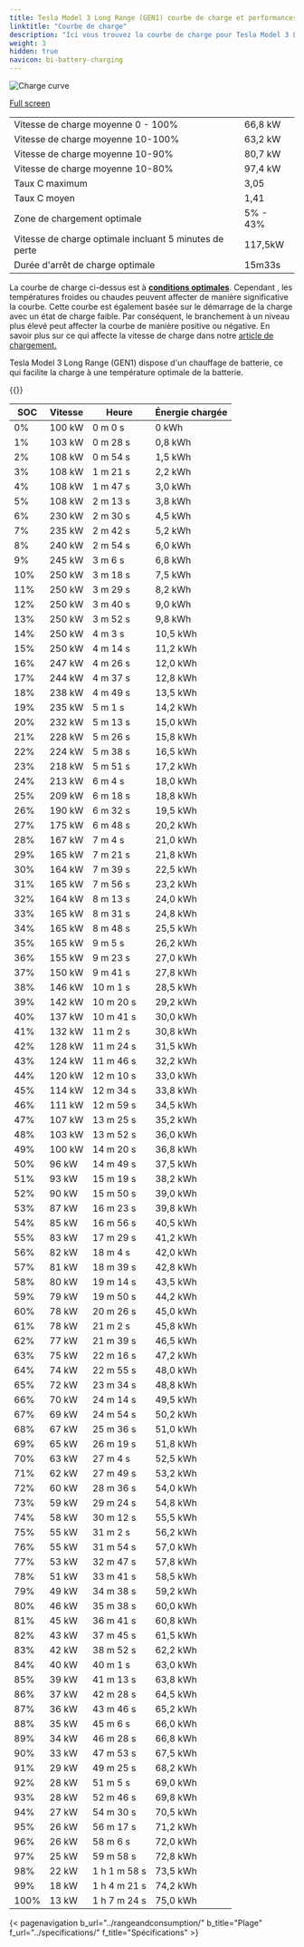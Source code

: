```yaml
---
title: Tesla Model 3 Long Range (GEN1) courbe de charge et performances
linktitle: "Courbe de charge"
description: "Ici vous trouvez la courbe de charge pour Tesla Model 3 Long Range (GEN1)."
weight: 3
hidden: true
navicon: bi-battery-charging
---
```

<!-- markdownlint-disable MD033 -->
<img src="/images/models/tesla/model_3/model_3_long_range_gen1/chargingcurve.svg" alt="Charge curve" class="img-fluid">

[Full screen](/images/models/tesla/model_3/model_3_long_range_gen1/chargingcurve.svg)


<table class="table table-striped border">
<tbody>
<tr>
<td>Vitesse de charge moyenne 0 - 100%</td><td>66,8 kW</td>
</tr>
<tr>
<td>Vitesse de charge moyenne 10-100%</td><td>63,2 kW</td>
</tr>
<tr>
<td>Vitesse de charge moyenne 10-90%</td><td>80,7 kW</td>
</tr>
<tr>
<td>Vitesse de charge moyenne 10-80%</td><td>97,4 kW</td>
</tr>
<tr>
<td>Taux C maximum</td><td>3,05</td>
</tr>
<tr>
<td>Taux C moyen</td><td>1,41</td>
</tr>
<tr>
<td>Zone de chargement optimale</td><td>5% - 43%</td>
</tr>
<tr>
<td>Vitesse de charge optimale incluant 5 minutes de perte</td><td>117,5kW</td>
</tr>
<tr>
<td>Durée d'arrêt de charge optimale</td><td>15m33s</td>
</tr>
</tbody>
</table>


La courbe de charge ci-dessus est à **[conditions optimales](../../../../../technology/battery/charging/#temperature)**. Cependant , les températures froides ou chaudes peuvent affecter de manière significative la courbe. Cette courbe est également basée sur le démarrage de la charge avec un état de charge faible. Par conséquent, le branchement à un niveau plus élevé peut affecter la courbe de manière positive ou négative. En savoir plus sur ce qui affecte la vitesse de charge dans notre [article de chargement.](../../../../../technology/battery/charging/)


Tesla Model 3 Long Range (GEN1) dispose d'un chauffage de batterie, ce qui facilite la charge à une température optimale de la batterie.


{{<evkxdisplayaddarticle />}}
<table class="table table-striped border">
<thead>
<tr><th>SOC</th><th>Vitesse</th><th>Heure</th><th>Énergie chargée</th></tr>
</thead>
<tbody>
<tr>
<td>0%</td><td>100 kW</td><td> 0 m 0 s </td><td>0 kWh </td>
</tr>
<tr>
<td>1%</td><td>103 kW</td><td> 0 m 28 s </td><td>0,8 kWh </td>
</tr>
<tr>
<td>2%</td><td>108 kW</td><td> 0 m 54 s </td><td>1,5 kWh </td>
</tr>
<tr>
<td>3%</td><td>108 kW</td><td> 1 m 21 s </td><td>2,2 kWh </td>
</tr>
<tr>
<td>4%</td><td>108 kW</td><td> 1 m 47 s </td><td>3,0 kWh </td>
</tr>
<tr>
<td>5%</td><td>108 kW</td><td> 2 m 13 s </td><td>3,8 kWh </td>
</tr>
<tr>
<td>6%</td><td>230 kW</td><td> 2 m 30 s </td><td>4,5 kWh </td>
</tr>
<tr>
<td>7%</td><td>235 kW</td><td> 2 m 42 s </td><td>5,2 kWh </td>
</tr>
<tr>
<td>8%</td><td>240 kW</td><td> 2 m 54 s </td><td>6,0 kWh </td>
</tr>
<tr>
<td>9%</td><td>245 kW</td><td> 3 m 6 s </td><td>6,8 kWh </td>
</tr>
<tr>
<td>10%</td><td>250 kW</td><td> 3 m 18 s </td><td>7,5 kWh </td>
</tr>
<tr>
<td>11%</td><td>250 kW</td><td> 3 m 29 s </td><td>8,2 kWh </td>
</tr>
<tr>
<td>12%</td><td>250 kW</td><td> 3 m 40 s </td><td>9,0 kWh </td>
</tr>
<tr>
<td>13%</td><td>250 kW</td><td> 3 m 52 s </td><td>9,8 kWh </td>
</tr>
<tr>
<td>14%</td><td>250 kW</td><td> 4 m 3 s </td><td>10,5 kWh </td>
</tr>
<tr>
<td>15%</td><td>250 kW</td><td> 4 m 14 s </td><td>11,2 kWh </td>
</tr>
<tr>
<td>16%</td><td>247 kW</td><td> 4 m 26 s </td><td>12,0 kWh </td>
</tr>
<tr>
<td>17%</td><td>244 kW</td><td> 4 m 37 s </td><td>12,8 kWh </td>
</tr>
<tr>
<td>18%</td><td>238 kW</td><td> 4 m 49 s </td><td>13,5 kWh </td>
</tr>
<tr>
<td>19%</td><td>235 kW</td><td> 5 m 1 s </td><td>14,2 kWh </td>
</tr>
<tr>
<td>20%</td><td>232 kW</td><td> 5 m 13 s </td><td>15,0 kWh </td>
</tr>
<tr>
<td>21%</td><td>228 kW</td><td> 5 m 26 s </td><td>15,8 kWh </td>
</tr>
<tr>
<td>22%</td><td>224 kW</td><td> 5 m 38 s </td><td>16,5 kWh </td>
</tr>
<tr>
<td>23%</td><td>218 kW</td><td> 5 m 51 s </td><td>17,2 kWh </td>
</tr>
<tr>
<td>24%</td><td>213 kW</td><td> 6 m 4 s </td><td>18,0 kWh </td>
</tr>
<tr>
<td>25%</td><td>209 kW</td><td> 6 m 18 s </td><td>18,8 kWh </td>
</tr>
<tr>
<td>26%</td><td>190 kW</td><td> 6 m 32 s </td><td>19,5 kWh </td>
</tr>
<tr>
<td>27%</td><td>175 kW</td><td> 6 m 48 s </td><td>20,2 kWh </td>
</tr>
<tr>
<td>28%</td><td>167 kW</td><td> 7 m 4 s </td><td>21,0 kWh </td>
</tr>
<tr>
<td>29%</td><td>165 kW</td><td> 7 m 21 s </td><td>21,8 kWh </td>
</tr>
<tr>
<td>30%</td><td>164 kW</td><td> 7 m 39 s </td><td>22,5 kWh </td>
</tr>
<tr>
<td>31%</td><td>165 kW</td><td> 7 m 56 s </td><td>23,2 kWh </td>
</tr>
<tr>
<td>32%</td><td>164 kW</td><td> 8 m 13 s </td><td>24,0 kWh </td>
</tr>
<tr>
<td>33%</td><td>165 kW</td><td> 8 m 31 s </td><td>24,8 kWh </td>
</tr>
<tr>
<td>34%</td><td>165 kW</td><td> 8 m 48 s </td><td>25,5 kWh </td>
</tr>
<tr>
<td>35%</td><td>165 kW</td><td> 9 m 5 s </td><td>26,2 kWh </td>
</tr>
<tr>
<td>36%</td><td>155 kW</td><td> 9 m 23 s </td><td>27,0 kWh </td>
</tr>
<tr>
<td>37%</td><td>150 kW</td><td> 9 m 41 s </td><td>27,8 kWh </td>
</tr>
<tr>
<td>38%</td><td>146 kW</td><td> 10 m 1 s </td><td>28,5 kWh </td>
</tr>
<tr>
<td>39%</td><td>142 kW</td><td> 10 m 20 s </td><td>29,2 kWh </td>
</tr>
<tr>
<td>40%</td><td>137 kW</td><td> 10 m 41 s </td><td>30,0 kWh </td>
</tr>
<tr>
<td>41%</td><td>132 kW</td><td> 11 m 2 s </td><td>30,8 kWh </td>
</tr>
<tr>
<td>42%</td><td>128 kW</td><td> 11 m 24 s </td><td>31,5 kWh </td>
</tr>
<tr>
<td>43%</td><td>124 kW</td><td> 11 m 46 s </td><td>32,2 kWh </td>
</tr>
<tr>
<td>44%</td><td>120 kW</td><td> 12 m 10 s </td><td>33,0 kWh </td>
</tr>
<tr>
<td>45%</td><td>114 kW</td><td> 12 m 34 s </td><td>33,8 kWh </td>
</tr>
<tr>
<td>46%</td><td>111 kW</td><td> 12 m 59 s </td><td>34,5 kWh </td>
</tr>
<tr>
<td>47%</td><td>107 kW</td><td> 13 m 25 s </td><td>35,2 kWh </td>
</tr>
<tr>
<td>48%</td><td>103 kW</td><td> 13 m 52 s </td><td>36,0 kWh </td>
</tr>
<tr>
<td>49%</td><td>100 kW</td><td> 14 m 20 s </td><td>36,8 kWh </td>
</tr>
<tr>
<td>50%</td><td>96 kW</td><td> 14 m 49 s </td><td>37,5 kWh </td>
</tr>
<tr>
<td>51%</td><td>93 kW</td><td> 15 m 19 s </td><td>38,2 kWh </td>
</tr>
<tr>
<td>52%</td><td>90 kW</td><td> 15 m 50 s </td><td>39,0 kWh </td>
</tr>
<tr>
<td>53%</td><td>87 kW</td><td> 16 m 23 s </td><td>39,8 kWh </td>
</tr>
<tr>
<td>54%</td><td>85 kW</td><td> 16 m 56 s </td><td>40,5 kWh </td>
</tr>
<tr>
<td>55%</td><td>83 kW</td><td> 17 m 29 s </td><td>41,2 kWh </td>
</tr>
<tr>
<td>56%</td><td>82 kW</td><td> 18 m 4 s </td><td>42,0 kWh </td>
</tr>
<tr>
<td>57%</td><td>81 kW</td><td> 18 m 39 s </td><td>42,8 kWh </td>
</tr>
<tr>
<td>58%</td><td>80 kW</td><td> 19 m 14 s </td><td>43,5 kWh </td>
</tr>
<tr>
<td>59%</td><td>79 kW</td><td> 19 m 50 s </td><td>44,2 kWh </td>
</tr>
<tr>
<td>60%</td><td>78 kW</td><td> 20 m 26 s </td><td>45,0 kWh </td>
</tr>
<tr>
<td>61%</td><td>78 kW</td><td> 21 m 2 s </td><td>45,8 kWh </td>
</tr>
<tr>
<td>62%</td><td>77 kW</td><td> 21 m 39 s </td><td>46,5 kWh </td>
</tr>
<tr>
<td>63%</td><td>75 kW</td><td> 22 m 16 s </td><td>47,2 kWh </td>
</tr>
<tr>
<td>64%</td><td>74 kW</td><td> 22 m 55 s </td><td>48,0 kWh </td>
</tr>
<tr>
<td>65%</td><td>72 kW</td><td> 23 m 34 s </td><td>48,8 kWh </td>
</tr>
<tr>
<td>66%</td><td>70 kW</td><td> 24 m 14 s </td><td>49,5 kWh </td>
</tr>
<tr>
<td>67%</td><td>69 kW</td><td> 24 m 54 s </td><td>50,2 kWh </td>
</tr>
<tr>
<td>68%</td><td>67 kW</td><td> 25 m 36 s </td><td>51,0 kWh </td>
</tr>
<tr>
<td>69%</td><td>65 kW</td><td> 26 m 19 s </td><td>51,8 kWh </td>
</tr>
<tr>
<td>70%</td><td>63 kW</td><td> 27 m 4 s </td><td>52,5 kWh </td>
</tr>
<tr>
<td>71%</td><td>62 kW</td><td> 27 m 49 s </td><td>53,2 kWh </td>
</tr>
<tr>
<td>72%</td><td>60 kW</td><td> 28 m 36 s </td><td>54,0 kWh </td>
</tr>
<tr>
<td>73%</td><td>59 kW</td><td> 29 m 24 s </td><td>54,8 kWh </td>
</tr>
<tr>
<td>74%</td><td>58 kW</td><td> 30 m 12 s </td><td>55,5 kWh </td>
</tr>
<tr>
<td>75%</td><td>55 kW</td><td> 31 m 2 s </td><td>56,2 kWh </td>
</tr>
<tr>
<td>76%</td><td>55 kW</td><td> 31 m 54 s </td><td>57,0 kWh </td>
</tr>
<tr>
<td>77%</td><td>53 kW</td><td> 32 m 47 s </td><td>57,8 kWh </td>
</tr>
<tr>
<td>78%</td><td>51 kW</td><td> 33 m 41 s </td><td>58,5 kWh </td>
</tr>
<tr>
<td>79%</td><td>49 kW</td><td> 34 m 38 s </td><td>59,2 kWh </td>
</tr>
<tr>
<td>80%</td><td>46 kW</td><td> 35 m 38 s </td><td>60,0 kWh </td>
</tr>
<tr>
<td>81%</td><td>45 kW</td><td> 36 m 41 s </td><td>60,8 kWh </td>
</tr>
<tr>
<td>82%</td><td>43 kW</td><td> 37 m 45 s </td><td>61,5 kWh </td>
</tr>
<tr>
<td>83%</td><td>42 kW</td><td> 38 m 52 s </td><td>62,2 kWh </td>
</tr>
<tr>
<td>84%</td><td>40 kW</td><td> 40 m 1 s </td><td>63,0 kWh </td>
</tr>
<tr>
<td>85%</td><td>39 kW</td><td> 41 m 13 s </td><td>63,8 kWh </td>
</tr>
<tr>
<td>86%</td><td>37 kW</td><td> 42 m 28 s </td><td>64,5 kWh </td>
</tr>
<tr>
<td>87%</td><td>36 kW</td><td> 43 m 46 s </td><td>65,2 kWh </td>
</tr>
<tr>
<td>88%</td><td>35 kW</td><td> 45 m 6 s </td><td>66,0 kWh </td>
</tr>
<tr>
<td>89%</td><td>34 kW</td><td> 46 m 28 s </td><td>66,8 kWh </td>
</tr>
<tr>
<td>90%</td><td>33 kW</td><td> 47 m 53 s </td><td>67,5 kWh </td>
</tr>
<tr>
<td>91%</td><td>29 kW</td><td> 49 m 25 s </td><td>68,2 kWh </td>
</tr>
<tr>
<td>92%</td><td>28 kW</td><td> 51 m 5 s </td><td>69,0 kWh </td>
</tr>
<tr>
<td>93%</td><td>28 kW</td><td> 52 m 46 s </td><td>69,8 kWh </td>
</tr>
<tr>
<td>94%</td><td>27 kW</td><td> 54 m 30 s </td><td>70,5 kWh </td>
</tr>
<tr>
<td>95%</td><td>26 kW</td><td> 56 m 17 s </td><td>71,2 kWh </td>
</tr>
<tr>
<td>96%</td><td>26 kW</td><td> 58 m 6 s </td><td>72,0 kWh </td>
</tr>
<tr>
<td>97%</td><td>25 kW</td><td> 59 m 58 s </td><td>72,8 kWh </td>
</tr>
<tr>
<td>98%</td><td>22 kW</td><td>1 h 1 m 58 s </td><td>73,5 kWh </td>
</tr>
<tr>
<td>99%</td><td>18 kW</td><td>1 h 4 m 21 s </td><td>74,2 kWh </td>
</tr>
<tr>
<td>100%</td><td>13 kW</td><td>1 h 7 m 24 s </td><td>75,0 kWh </td>
</tr>
</tbody>
</table>


{< pagenavigation b_url="../rangeandconsumption/" b_title="Plage" f_url="../specifications/" f_title="Spécifications" >}
